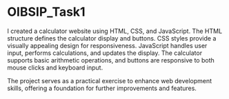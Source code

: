 # OIBSIP_Task1

I created a calculator website using HTML, CSS, and JavaScript. The HTML structure defines the calculator display and buttons. CSS styles provide a visually appealing design for responsiveness. JavaScript handles user input, performs calculations, and updates the display. The calculator supports basic arithmetic operations, and buttons are responsive to both mouse clicks and keyboard input.

The project serves as a practical exercise to enhance web development skills, offering a foundation for further improvements and features.
